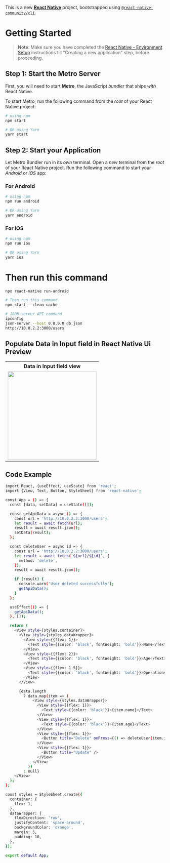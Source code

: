 This is a new [**React Native**](https://reactnative.dev) project, bootstrapped using [`@react-native-community/cli`](https://github.com/react-native-community/cli).

# Getting Started

> **Note**: Make sure you have completed the [React Native - Environment Setup](https://reactnative.dev/docs/environment-setup) instructions till "Creating a new application" step, before proceeding.

## Step 1: Start the Metro Server

First, you will need to start **Metro**, the JavaScript _bundler_ that ships _with_ React Native.

To start Metro, run the following command from the _root_ of your React Native project:

```bash
# using npm
npm start

# OR using Yarn
yarn start
```

## Step 2: Start your Application

Let Metro Bundler run in its _own_ terminal. Open a _new_ terminal from the _root_ of your React Native project. Run the following command to start your _Android_ or _iOS_ app:

### For Android

```bash
# using npm
npm run android

# OR using Yarn
yarn android
```

### For iOS

```bash
# using npm
npm run ios

# OR using Yarn
yarn ios
```



# Then run this command
```bash
npx react-native run-android
```



```bash
# Then run this command
npm start ——clean—cache
```



```bash
# JSON server API command
ipconfig
json-server --host 0.0.0.0 db.json
http://10.0.2.2:3000/users
```


##  Populate Data in Input field in React Native Ui Preview

<table>
  
  
<tr>                    
   
   <th>Data in Input field view</th>

</tr>
  
  
  
  
<tr>
  
<td>

<img src="" width="280"/>

</td>



</table>



## Code Example


```bash
import React, {useEffect, useState} from 'react';
import {View, Text, Button, StyleSheet} from 'react-native';

const App = () => {
  const [data, setData] = useState([]);

  const getApiData = async () => {
    const url = 'http://10.0.2.2:3000/users';
    let result = await fetch(url);
    result = await result.json();
    setData(result);
  };

  const deleteUser = async id => {
    const url = 'http://10.0.2.2:3000/users';
    let result = await fetch(`${url}/${id}`, {
      method: 'delete',
    });
    result = await result.json();

    if (result) {
      console.warn('User deleted successfully');
      getApiData();
    }
  };

  useEffect(() => {
    getApiData();
  }, []);

  return (
    <View style={styles.container}>
      <View style={styles.dataWrapper}>
        <View style={{flex: 1}}>
          <Text style={{color: 'black', fontWeight: 'bold'}}>Name</Text>
        </View>
        <View style={{flex: 2}}>
          <Text style={{color: 'black', fontWeight: 'bold'}}>Age</Text>
        </View>
        <View style={{flex: 1.5}}>
          <Text style={{color: 'black', fontWeight: 'bold'}}>Operations</Text>
        </View>
      </View>

      {data.length
        ? data.map(item => (
            <View style={styles.dataWrapper}>
              <View style={{flex: 1}}>
                <Text style={{color: 'black'}}>{item.name}</Text>
              </View>
              <View style={{flex: 1}}>
                <Text style={{color: 'black'}}>{item.age}</Text>
              </View>
              <View style={{flex: 1}}>
                <Button title="Delete" onPress={() => deleteUser(item.id)} />
              </View>
              <View style={{flex: 1}}>
                <Button title="Update" />
              </View>
            </View>
          ))
        : null}
    </View>
  );
};

const styles = StyleSheet.create({
  container: {
    flex: 1,
  },
  dataWrapper: {
    flexDirection: 'row',
    justifyContent: 'space-around',
    backgroundColor: 'orange',
    margin: 5,
    padding: 10,
  },
});

export default App;



```

